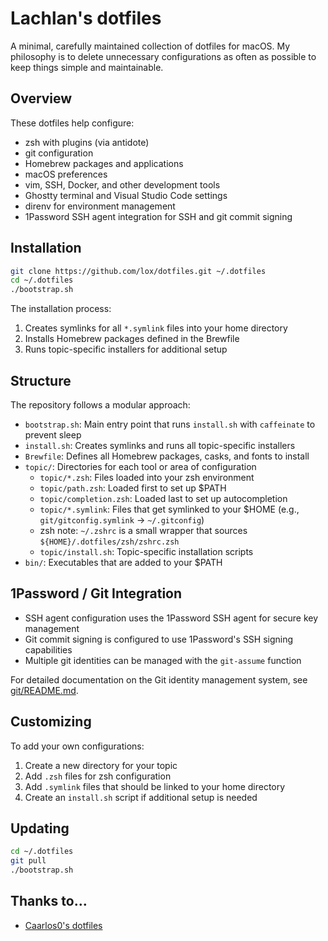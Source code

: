 # Lachlan's dotfiles

A minimal, carefully maintained collection of dotfiles for macOS. My philosophy is to delete unnecessary configurations as often as possible to keep things simple and maintainable.

## Overview

These dotfiles help configure:
- zsh with plugins (via antidote)
- git configuration
- Homebrew packages and applications
- macOS preferences
- vim, SSH, Docker, and other development tools
- Ghostty terminal and Visual Studio Code settings
- direnv for environment management
- 1Password SSH agent integration for SSH and git commit signing

## Installation

```bash
git clone https://github.com/lox/dotfiles.git ~/.dotfiles
cd ~/.dotfiles
./bootstrap.sh
```

The installation process:
1. Creates symlinks for all `*.symlink` files into your home directory
2. Installs Homebrew packages defined in the Brewfile
3. Runs topic-specific installers for additional setup

## Structure

The repository follows a modular approach:

- `bootstrap.sh`: Main entry point that runs `install.sh` with `caffeinate` to prevent sleep
- `install.sh`: Creates symlinks and runs all topic-specific installers
- `Brewfile`: Defines all Homebrew packages, casks, and fonts to install
- `topic/`: Directories for each tool or area of configuration
  - `topic/*.zsh`: Files loaded into your zsh environment
  - `topic/path.zsh`: Loaded first to set up $PATH
  - `topic/completion.zsh`: Loaded last to set up autocompletion
  - `topic/*.symlink`: Files that get symlinked to your $HOME (e.g., `git/gitconfig.symlink` → `~/.gitconfig`)
  - zsh note: `~/.zshrc` is a small wrapper that sources `${HOME}/.dotfiles/zsh/zshrc.zsh`
  - `topic/install.sh`: Topic-specific installation scripts
- `bin/`: Executables that are added to your $PATH

## 1Password / Git Integration

- SSH agent configuration uses the 1Password SSH agent for secure key management
- Git commit signing is configured to use 1Password's SSH signing capabilities
- Multiple git identities can be managed with the `git-assume` function

For detailed documentation on the Git identity management system, see [git/README.md](git/README.md).

## Customizing

To add your own configurations:
1. Create a new directory for your topic
2. Add `.zsh` files for zsh configuration
3. Add `.symlink` files that should be linked to your home directory
4. Create an `install.sh` script if additional setup is needed

## Updating

```bash
cd ~/.dotfiles
git pull
./bootstrap.sh
```

## Thanks to…
- [Caarlos0's dotfiles](https://github.com/caarlos0/dotfiles)
